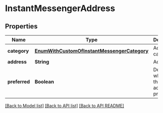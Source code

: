 
# InstantMessengerAddress
## Properties
Name | Type | Description | Notes
------------ | ------------- | ------------- | -------------
**category** | [**EnumWithCustomOfInstantMessengerCategory**](EnumWithCustomOfInstantMessengerCategory.md) | Address category.              |  [optional]
**address** | **String** | Address.              |  [optional]
**preferred** | **Boolean** | Determines whether this address is preferred.              | 




[[Back to Model list]](README.md#documentation-for-models) [[Back to API list]](README.md#documentation-for-api-endpoints) [[Back to API README]](README.md)

